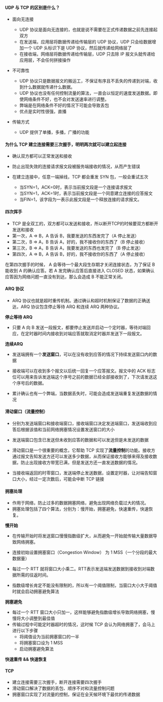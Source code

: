 #### UDP 与 TCP 的区别是什么？
- 面向无连接
  - UDP 协议是面向无连接的，也就是说不需要在正式传递数据之前先连接起双方
  - 在发送端，应用层将数据传递给传输层的 UDP 协议，UDP 只会给数据增加一个 UDP 头标识下是 UDP 协议，然后就传递给网络层了
  - 在接收端，网络层将数据传递给传输层，UDP 只去除 IP 报文头就传递给应用层，不会任何拼接操作
- 不可靠性
  - UDP 协议只是数据报文的搬运工，不保证有序且不丢失的传递到对端，收到什么数据就传递什么数据。
  - UDP 协议也没有任何控制流量的算法，一直会以恒定的速度发送数据。即使网络条件不好，也不会对发送速率进行调整。
  - 弊端是在网络条件不好的情况下可能会导致丢包
  - 优点是实时性很强，直播

- 传输方式
  - UDP 提供了单播，多播，广播的功能



#### 为什么 TCP 建立连接需要三次握手，明明两次就可以建立起连接

- 确认双方都可以正常发送和接收
- 防止出现失效的连接请求报文段被服务端接收的情况，从而产生错误

- 在建立连接中，任意一端掉线，TCP 都会重发 SYN 包，一般会重试五次
  - 当SYN=1，ACK=0时，表示当前报文段是一个连接请求报文
  - 当SYN=1，ACK=1时，表示当前报文段是一个同意建立连接的应答报文
  - 当FIN=1，该字段为一表示此报文段是一个释放连接的请求报文。



#### 四次挥手

- TCP 是全双工的，双方都可以发送和接收，所以断开TCP的时候要双方都断开发送和接收
- 第一次，A  =>  B，A 告诉 B，我要发送的东西发完了（A 停止发送）
- 第二次，B  =>  A，B 告诉 A，好的，我不接收你的东西了（B 停止接收）
- 第三次，B  =>  A，B 告诉 A，我要发送的东西也发完了（B 停止发送）
- 第四次，A  =>  B，A 告诉 B，好的，我不接收你的东西了（A 停止接收）



在第四次握手的时候， A 会等待一个最大段生存期才关闭连接状态，为了保证 B 能收到 A 的确认应答。若 A 发完确认应答后直接进入 CLOSED 状态，如果确认应答因为网络问题一直没有到达，那么会造成 B 不能正常关闭。



#### ARQ 协议

- ARQ 协议也就是超时重传机制。通过确认和超时机制保证了数据的正确送达，ARQ 协议包含停止等待 ARQ 和连续 ARQ 两种协议。

**停止等待 ARQ**

- 只要 A 向 B 发送一段报文，都要停止发送并启动一个定时器，等待对端回应，在定时器时间内接收到对端应答就取消定时器并发送下一段报文。

**连续ARQ**

- 发送端拥有一个**发送窗口**，可以在没有收到应答的情况下持续发送窗口内的数据

- 接收端可以在收到多个报文以后统一回复一个应答报文。报文中的 ACK 标志位可以用来告诉发送端这个序号之前的数据已经全部接收到了，下次请发送这个序号后的数据。

- 累计确认也有一个弊端，当数据丢失时，可能会造成发送端重复发送数据的情况



#### 滑动窗口（流量控制）

- 分别为发送端窗口和接收端窗口，接收端窗口决定发送端窗口，发送端收到应答后根据该值和当前网络拥塞情况设置发送窗口的大小
- 发送端窗口包含已发送但未收到应答的数据和可以发送但是未发送的数据
- 滑动窗口是一个很重要的概念，它帮助 TCP 实现了**流量控制**的功能。接收方通过报文告知发送方还可以发送多少数据，从而保证接收方能够来得及接收数据，防止出现接收方带宽已满，但是发送方还一直发送数据的情况。

- 当接收端返回的时零窗口，发送端停止发送数据，设置定时器，让对端告知窗口大小，经过一定次数后，可能会中断 TCP 链接



#### 拥塞处理

- 作用于网络，防止过多的数据拥塞网络，避免出现网络负载过大的情况。
- 拥塞处理包括了四个算法，分别为：慢开始，拥塞避免，快速重传，快速恢复。



**慢开始**

- 在传输开始时将发送窗口慢慢指数级扩大，从而避免一开始就传输大量数据导致网络拥塞。
- 连接初始设置拥塞窗口（Congestion Window） 为 1 MSS（一个分段的最大数据量）
- 每过一个 RTT 就将窗口大小乘二。RTT表示发送端发送数据到接收到对端数据所需的往返时间。

- 指数级增长肯定不能没有限制的，所以有一个阈值限制，当窗口大小大于阈值时就会启动拥塞避免算法



**拥塞避免**

- 每过一个 RTT 窗口大小只加一，这样能够避免指数级增长导致网络拥塞，慢慢将大小调整到最佳值
- 传输过程中可能定时器超时的情况，这时候 TCP 会认为网络拥塞了，会马上进行以下步骤
  - 将阈值设为当前拥塞窗口的一半
  - 将拥塞窗口设为 1 MSS
  - 启动拥塞避免算法



**快速重传 && 快速恢复**





#### TCP

- 建立连接需要三次握手，断开连接需要四次握手
- 滑动窗口解决了数据的丢包、顺序不对和流量控制问题
- 拥塞窗口实现了对流量的控制，保证在全天候环境下最优的传递数据































